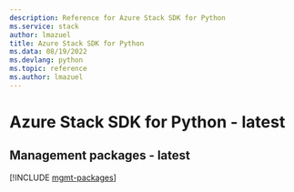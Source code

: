 ```yaml
---
description: Reference for Azure Stack SDK for Python
ms.service: stack
author: lmazuel
title: Azure Stack SDK for Python
ms.data: 08/19/2022
ms.devlang: python
ms.topic: reference
ms.author: lmazuel
---
```

# Azure Stack SDK for Python - latest

## Management packages - latest
[!INCLUDE [mgmt-packages](stack-mgmt-index.md)]